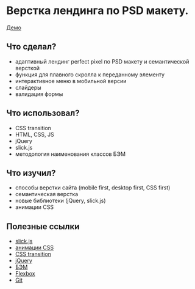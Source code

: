 # Верстка лендинга по PSD макету. #

[Демо](https://sailorvladimir.github.io/FitnessTime)


## Что сделал? ##
- адаптивный лендинг perfect pixel по PSD макету и семантической версткой 
- функция для плавного скролла к переданному элементу
- интерактивное меню в мобильной версии
- слайдеры
- валидация формы
 
## Что использовал? ##
- CSS transition
- HTML, CSS, JS
- jQuery
- slick.js
- методология наименования классов БЭМ
 
## Что изучил? ##
- способы верстки сайта (mobile first, desktop first, CSS first)
- семантическая верстка
- новые библиотеки (jQuery, slick.js)
- анимации CSS

## Полезные ссылки ##
- [slick.js](https://kenwheeler.github.io/slick/)
- [анимации CSS](https://cssreference.io/animations/)
- [CSS transition](https://cssreference.io/transitions/)
- [jQuery](https://jquery.com/)
- [БЭМ](http://ru.bem.info/methodology/quick-start/ "Быстрый старт")
- [Flexbox](http://cssreference.io/flexbox/ "Flexbox")
- [Git](https://githowto.com/ru "Обучение git")


